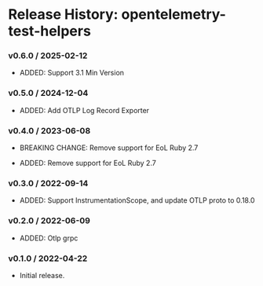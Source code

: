 # Release History: opentelemetry-test-helpers

### v0.6.0 / 2025-02-12

- ADDED: Support 3.1 Min Version

### v0.5.0 / 2024-12-04

- ADDED: Add OTLP Log Record Exporter

### v0.4.0 / 2023-06-08

- BREAKING CHANGE: Remove support for EoL Ruby 2.7

- ADDED: Remove support for EoL Ruby 2.7

### v0.3.0 / 2022-09-14

- ADDED: Support InstrumentationScope, and update OTLP proto to 0.18.0

### v0.2.0 / 2022-06-09

- ADDED: Otlp grpc

### v0.1.0 / 2022-04-22

- Initial release.
